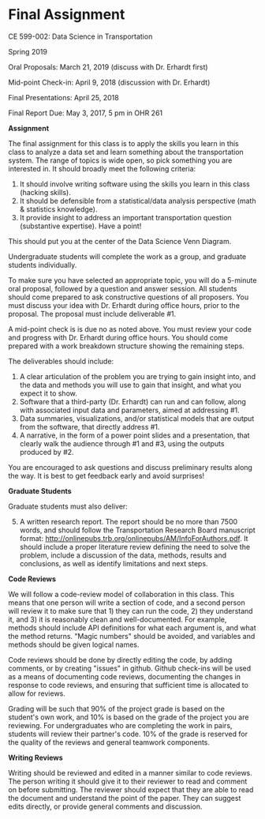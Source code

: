 # Final Assignment

CE 599-002: Data Science in Transportation

Spring 2019

Oral Proposals:  March 21, 2019 (discuss with Dr. Erhardt first)

Mid-point Check-in: April 9, 2018 (discussion with Dr. Erhardt)

Final Presentations: April 25, 2018

Final Report Due: May 3, 2017, 5 pm in OHR 261

**Assignment**

The final assignment for this class is to apply the skills you learn in this class to analyze a data set and learn something about the transportation system.  The range of topics is wide open, so pick something you are interested in.  It should broadly meet the following criteria: 

1. It should involve writing software using the skills you learn in this class (hacking skills). 
2. It should be defensible from a statistical/data analysis perspective (math & statistics knowledge). 
3. It provide insight to address an important transportation question (substantive expertise). Have a point!

This should put you at the center of the Data Science Venn Diagram.  

Undergraduate students will complete the work as a group, and graduate students individually.  

To make sure you have selected an appropriate topic, you will do a 5-minute oral proposal, followed by a question and answer session.  All students should come prepared to ask constructive questions of all proposers.  You must discuss your idea with Dr. Erhardt during office hours, prior to the proposal.  The proposal must include deliverable #1.  

A mid-point check is is due no as noted above.  You  must review your code and progress with Dr. Erhardt during office hours.  You should come prepared with a work breakdown structure showing the remaining steps.  

The deliverables should include:

1. A clear articulation of the problem you are trying to gain insight into, and the data and methods you will use to gain that insight, and what you expect it to show.    
2. Software that a third-party (Dr. Erhardt) can run and can follow, along with associated input data and parameters, aimed at addressing #1.    
3. Data summaries, visualizations, and/or statistical models that are output from the software, that directly address #1.
4. A narrative, in the form of a power point slides and a presentation, that clearly walk the audience through #1 and #3, using the outputs produced by #2.  

You are encouraged to ask questions and discuss preliminary results along the way.  It is best to get feedback early and avoid surprises!   

**Graduate Students**

Graduate students must also deliver: 

5. A written research report.  The report should be no more than 7500 words, and should follow the Transportation Research Board manuscript format: http://onlinepubs.trb.org/onlinepubs/AM/InfoForAuthors.pdf.  It should include a proper literature review defining the need to solve the problem, include a discussion of the data, methods, results and conclusions, as well as identify limitations and next steps.  

**Code Reviews**

We will follow a code-review model of collaboration in this class.  This means that one person will write a section of code, and a second person will review it to make sure that 1) they can run the code, 2) they understand it, and 3) it is reasonably clean and well-documented.  For example, methods should include API definitions for what each argument is, and what the method returns.  "Magic numbers" should be avoided, and variables and methods should be given logical names.  

Code reviews should be done by directly editing the code, by adding comments, or by creating "issues" in github.  Github check-ins will be used as a means of documenting code reviews, documenting the changes in response to code reviews, and ensuring that sufficient time is allocated to allow for reviews.  

Grading will be such that 90% of the project grade is based on the student's own work, and 10% is based on the grade of the project you are reviewing.  For undergraduates who are completing the work in pairs, students will review their partner's code.  10% of the grade is reserved for the quality of the reviews and general teamwork components.  

**Writing Reviews**

Writing should be reviewed and edited in a manner similar to code reviews. The person writing it should give it to their reviewer to read and comment on before submitting.  The reviewer should expect that they are able to read the document and understand the point of the paper.  They can suggest edits directly, or provide general comments and discussion. 
